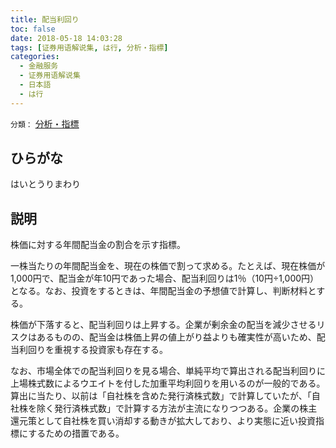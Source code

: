 ```yaml
---
title: 配当利回り
toc: false
date: 2018-05-18 14:03:28
tags: [证券用语解说集, は行, 分析・指標]
categories:
  - 金融服务
  - 证券用语解说集
  - 日本語
  - は行
---
```


`分類：` [分析・指標](/tags/分析・指標/)

## ひらがな

はいとうりまわり

## 説明

株価に対する年間配当金の割合を示す指標。

一株当たりの年間配当金を、現在の株価で割って求める。たとえば、現在株価が1,000円で、配当金が年10円であった場合、配当利回りは1％（10円÷1,000円）となる。なお、投資をするときは、年間配当金の予想値で計算し、判断材料とする。

株価が下落すると、配当利回りは上昇する。企業が剰余金の配当を減少させるリスクはあるものの、配当金は株価上昇の値上がり益よりも確実性が高いため、配当利回りを重視する投資家も存在する。

なお、市場全体での配当利回りを見る場合、単純平均で算出される配当利回りに上場株式数によるウエイトを付した加重平均利回りを用いるのが一般的である。算出に当たり、以前は「自社株を含めた発行済株式数」で計算していたが、「自社株を除く発行済株式数」で計算する方法が主流になりつつある。企業の株主還元策として自社株を買い消却する動きが拡大しており、より実態に近い投資指標にするための措置である。
